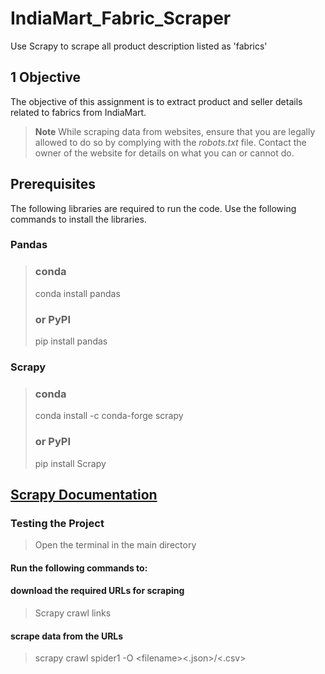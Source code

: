 # IndiaMart_Fabric_Scraper
Use Scrapy to scrape all product description listed as 'fabrics'

## 1	Objective
The objective of this assignment is to extract product and seller details related to fabrics from IndiaMart. 

> **Note**
> While scraping data from websites, ensure that you are legally allowed to do so by complying with the *robots.txt* file. Contact the owner of the website for details on what you can or cannot do. 

## Prerequisites
The following libraries are required to run the code. Use the following commands to install the libraries.

### Pandas
> ### conda
> 
> conda install pandas
>
> ### or PyPI
> 
> pip install pandas

### Scrapy
> ### conda
> 
> conda install -c conda-forge scrapy
>
> ### or PyPI
> 
> pip install Scrapy

## [Scrapy Documentation](https://docs.scrapy.org/en/latest/)


### Testing the Project
>
> Open the terminal in the main directory


#### Run the following commands to:

#### download the required URLs for scraping
>
> Scrapy crawl links


#### scrape data from the URLs
>
> scrapy crawl spider1 -O \<filename><.json>/<.csv>

